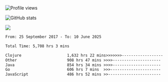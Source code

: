 ![Profile views](https://komarev.com/ghpvc/?username=liuchong)

![GitHub stats](https://github-readme-stats.vercel.app/api?username=liuchong&show_icons=true)

<img src="https://cr-skills-chart-widget.azurewebsites.net/api/api?username=liuchong&skills=Java,JavaScript,Python,Go,Rust,Zig&show-other-skills=true"/>

<!--START_SECTION:waka-->

```txt
From: 25 September 2017 - To: 10 June 2025

Total Time: 5,708 hrs 3 mins

Clojure                    1,632 hrs 22 mins>>>>>>>------------------   28.60 %
Other                      908 hrs 47 mins >>>>---------------------   15.92 %
Java                       854 hrs 34 mins >>>>---------------------   14.97 %
Go                         606 hrs 7 mins  >>>----------------------   10.62 %
JavaScript                 486 hrs 52 mins >>-----------------------   08.53 %
```

<!--END_SECTION:waka-->
